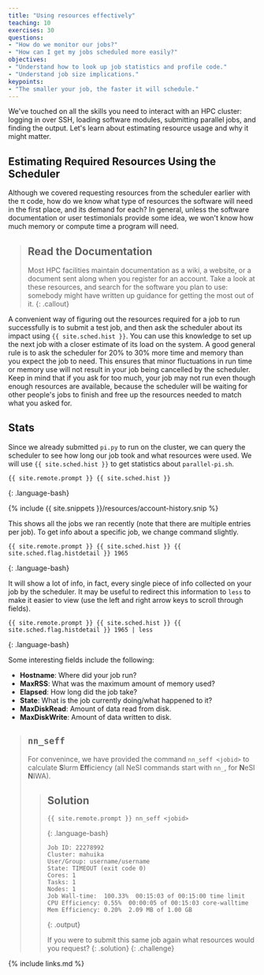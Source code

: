 ```yaml
---
title: "Using resources effectively"
teaching: 10
exercises: 30
questions:
- "How do we monitor our jobs?"
- "How can I get my jobs scheduled more easily?"
objectives:
- "Understand how to look up job statistics and profile code."
- "Understand job size implications."
keypoints:
- "The smaller your job, the faster it will schedule."
---
```


We've touched on all the skills you need to interact with an HPC cluster:
logging in over SSH, loading software modules, submitting parallel jobs, and
finding the output. Let's learn about estimating resource usage and why it
might matter.

## Estimating Required Resources Using the Scheduler

Although we covered requesting resources from the scheduler earlier with the
&#960; code, how do we know what type of resources the software will need in
the first place, and its demand for each? In general, unless the software
documentation or user testimonials provide some idea, we won't know how much
memory or compute time a program will need.

> ## Read the Documentation
>
> Most HPC facilities maintain documentation as a wiki, a website, or a
> document sent along when you register for an account. Take a look at these
> resources, and search for the software you plan to use: somebody might have
> written up guidance for getting the most out of it.
{: .callout}

A convenient way of figuring out the resources required for a job to run
successfully is to submit a test job, and then ask the scheduler about its
impact using `{{ site.sched.hist }}`. You can use this knowledge to set up the
next job with a closer estimate of its load on the system. A good general rule
is to ask the scheduler for 20% to 30% more time and memory than you expect the
job to need. This ensures that minor fluctuations in run time or memory use
will not result in your job being cancelled by the scheduler. Keep in mind that
if you ask for too much, your job may not run even though enough resources are
available, because the scheduler will be waiting for other people's jobs to
finish and free up the resources needed to match what you asked for.

## Stats

Since we already submitted `pi.py` to run on the cluster, we can query the
scheduler to see how long our job took and what resources were used. We will
use `{{ site.sched.hist }}` to get statistics about `parallel-pi.sh`.

```
{{ site.remote.prompt }} {{ site.sched.hist }}
```
{: .language-bash}

{% include {{ site.snippets }}/resources/account-history.snip %}

This shows all the jobs we ran recently (note that there are multiple entries
per job). To get info about a specific job, we change command slightly.

```
{{ site.remote.prompt }} {{ site.sched.hist }} {{ site.sched.flag.histdetail }} 1965
```
{: .language-bash}

It will show a lot of info, in fact, every single piece of info collected on
your job by the scheduler. It may be useful to redirect this information to
`less` to make it easier to view (use the left and right arrow keys to scroll
through fields).

```
{{ site.remote.prompt }} {{ site.sched.hist }} {{ site.sched.flag.histdetail }} 1965 | less
```
{: .language-bash}

Some interesting fields include the following:

* **Hostname**: Where did your job run?
* **MaxRSS**: What was the maximum amount of memory used?
* **Elapsed**: How long did the job take?
* **State**: What is the job currently doing/what happened to it?
* **MaxDiskRead**: Amount of data read from disk.
* **MaxDiskWrite**: Amount of data written to disk.

> ## `nn_seff`
>
> For convenince, we have provided the command `nn_seff <jobid>` to calculate **S**lurm **Eff**iciency (all NeSI commands start with `nn_`, for **N**eSI **N**IWA). 
>
> > ## Solution
> >
> > ```
> > {{ site.remote.prompt }} nn_seff <jobid>
> > ```
> > {: .language-bash}
> > ```
> > Job ID: 22278992
> > Cluster: mahuika
> > User/Group: username/username
> > State: TIMEOUT (exit code 0)
> > Cores: 1
> > Tasks: 1
> > Nodes: 1
> > Job Wall-time:  100.33%  00:15:03 of 00:15:00 time limit
> > CPU Efficiency: 0.55%  00:00:05 of 00:15:03 core-walltime
> > Mem Efficiency: 0.20%  2.09 MB of 1.00 GB
> > ```
> > {: .output}
> >
> > If you were to submit this same job again what resources would you request?
> {: .solution}
{: .challenge}

<!-- ## Measuring the System Load From Currently Running Tasks

Typically, clusters allow users to connect directly to compute nodes from the
head node. This is useful to check on a running job and see how it's doing, but
is not a recommended practice in general, because it bypasses the resource
manager. To reduce the risk of interfering with other users, some clusters will
only allow you to connect to nodes on which you have running jobs. Let's
practice by taking a look at what's running on the login node right now.

### Monitor System Processes With `top`

The most reliable way to check current system stats is with `top`. Some sample
output might look like the following (type `q` to exit `top`):

```
{{ site.remote.prompt }} top
```
{: .language-bash}

{% include {{ site.snippets }}/resources/monitor-processes-top.snip %}

Overview of the most important fields:

* `PID`: What is the numerical id of each process?
* `USER`: Who started the process?
* `RES`: What is the amount of memory currently being used by a process (in
  bytes)?
* `%CPU`: How much of a CPU is each process using? Values higher than 100
  percent indicate that a process is running in parallel.
* `%MEM`: What percent of system memory is a process using?
* `TIME+`: How much CPU time has a process used so far? Processes using 2 CPUs
  accumulate time at twice the normal rate.
* `COMMAND`: What command was used to launch a process?

`htop` provides an overlay for `top` using [curses](
https://en.wikipedia.org/wiki/Curses_(programming_library)), producing a
better-organized and "prettier" dashboard in your terminal. Unfortunately, it
is not always available. If this is the case, ask your system administrators to
install it for you. Don't be shy, they're here to help!

```
{{ site.remote.prompt }} htop
```
{: .language-bash}

### `ps`

To show all processes from your current session, type `ps`.

```
{{ site.remote.prompt }} ps
```
{: .language-bash}

```
  PID TTY          TIME CMD
15113 pts/5    00:00:00 bash
15218 pts/5    00:00:00 ps
```
{: .output}

Note that this will only show processes from our current session. To show all
processes you own (regardless of whether they are part of your current session
or not), you can use `ps ux`.

```
{{ site.remote.prompt }} ps ux
```
{: .language-bash}

```
    USER       PID %CPU %MEM    VSZ   RSS TTY      STAT START   TIME COMMAND
{{ site.remote.user }}  67780  0.0  0.0 149140  1724 pts/81   R+   13:51   0:00 ps ux
{{ site.remote.user }}  73083  0.0  0.0 142392  2136 ?        S    12:50   0:00 sshd: {{ site.remote.user }}@pts/81
{{ site.remote.user }}  73087  0.0  0.0 114636  3312 pts/81   Ss   12:50   0:00 -bash
```
{: .output}

This is useful for identifying which processes are doing what. -->

{% include links.md %}
